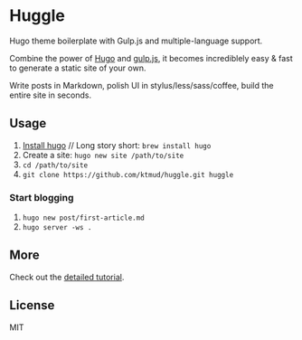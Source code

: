 # Huggle

Hugo theme boilerplate with Gulp.js and multiple-language support.

Combine the power of [Hugo](http://hugo.spf13.com/) and [gulp.js](http://gulpjs.com/),
it becomes incrediblely easy & fast to generate a static site of your own.

Write posts in Markdown, polish UI in stylus/less/sass/coffee,
build the entire site in seconds.

## Usage

1. [Install hugo](http://hugo.spf13.com/overview/installing) //
   Long story short: `brew install hugo`
1. Create a site: `hugo new site /path/to/site`
1. `cd /path/to/site`
1. `git clone https://github.com/ktmud/huggle.git huggle`

### Start blogging

1. `hugo new post/first-article.md`
1. `hugo server -ws .`


## More

Check out the [detailed tutorial](http://ktmud.github.io/huggle/en/intro/).

## License

MIT

